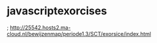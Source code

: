 # javascriptexorcises
; http://25542.hosts2.ma-cloud.nl/bewijzenmap/periode1.3/SCT/exorsice/index.html
